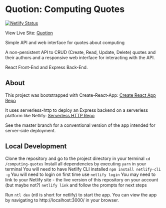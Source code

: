 # Quotion: Computing Quotes

[![Netlify Status](https://api.netlify.com/api/v1/badges/6a5cc58c-c0ff-4663-aa3c-dc5c98342570/deploy-status)](https://app.netlify.com/sites/quotion/deploys)

View Live Site: [Quotion](https://quotion.netlify.app/)

Simple API and web interface for quotes about computing

A non-persistent API to CRUD (Create, Read, Update, Delete) quotes and their authors and a responsive web interface for interacting with the API.

React Front-End and Express Back-End.

## About

This project was bootstrapped with Create-React-App: [Create React App Repo](https://github.com/facebook/create-react-app)

It uses serverless-http to deploy an Express backend on a serverless platform like Netlify: [Serverless HTTP Repo](https://github.com/dougmoscrop/serverless-http)

See the master branch for a conventional version of the app intended for server-side deployment.

## Local Development

Clone the repository and go to the project directory in your terminal `cd /computing-quotes`
Install all dependencies by executing `yarn` in your terminal
You will need to have Netlify CLI installed `npm install netlify-cli -g`
You will need to login on first time use `netlify login`
You may need to link to your Netlify site - the live version of this repository on your account (but maybe not?) `netlify link` and follow the prompts for next steps

Run `ntl dev` (ntl is short for netlify) to start the app.
You can view the app by navigating to http://localhost:3000/ in your browser.
